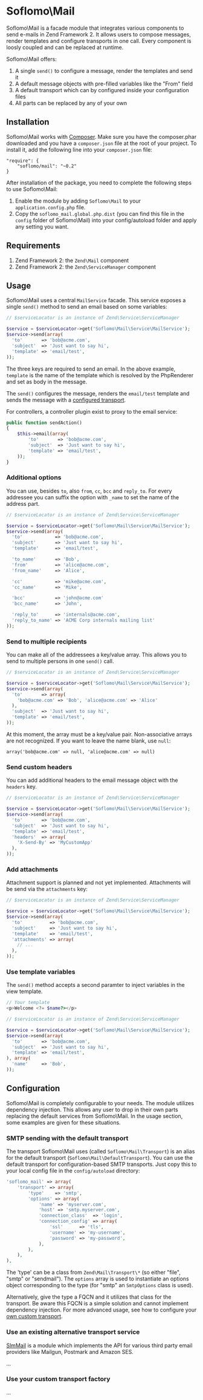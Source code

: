 Soflomo\Mail
============

Soflomo\Mail is a facade module that integrates various components to send
e-mails in Zend Framework 2. It allows users to compose messages, render
templates and configure transports in one call. Every component is loosly
coupled and can be replaced at runtime.

Soflomo\Mail offers:

 1. A single `send()` to configure a message, render the templates and send it
 2. A default message objects with pre-filled variables like the "From" field
 2. A default transport which can by configured inside your configuration files
 3. All parts can be replaced by any of your own

Installation
------------

Soflomo\Mail works with [Composer](https://getcomposer.org). Make sure you have
the composer.phar downloaded and you have a `composer.json` file at the root of
your project. To install it, add the following line into your `composer.json`
file:

```
"require": {
    "soflomo/mail": "~0.2"
}
```

After installation of the package, you need to complete the following steps to
use Soflomo\Mail:

 1. Enable the module by adding `Soflomo\Mail` to your `application.config.php`
 file.
 2. Copy the `soflomo_mail.global.php.dist` (you can find this file in the
 `config` folder of Soflomo\Mail) into your config/autoload folder and apply any
 setting you want.

Requirements
------------

 1. Zend Framework 2: the `Zend\Mail` component
 2. Zend Framework 2: the `Zend\ServiceManager` component

Usage
-----

Soflomo\Mail uses a central `MailService` facade. This service exposes a single
`send()` method to send an email based on some variables:

```php
// $serviceLocator is an instance of Zend\Service\ServiceManager

$service = $serviceLocator->get('Soflomo\Mail\Service\MailService');
$service->send(array(
  'to'       => 'bob@acme.com',
  'subject'  => 'Just want to say hi',
  'template' => 'email/test',
));
```

The three keys are required to send an email. In the above example, `template`
is the name of the template which is resolved by the PhpRenderer and set as body
in the message.

The `send()` configures the message, renders the `email/test` template and sends
the message with a [configured transport](#smtp-sending-with-the-default-transport).

For controllers, a controller plugin exist to proxy to the email service:

```php
public function sendAction()
{
    $this->email(array(
        'to'       => 'bob@acme.com',
        'subject'  => 'Just want to say hi',
        'template' => 'email/test',
    ));
}
```

### Additional options

You can use, besides `to`, also `from`, `cc`, `bcc` and `reply_to`. For every
addressee you can suffix the option with `_name` to set the name of the address
part.

```php
// $serviceLocator is an instance of Zend\Service\ServiceManager

$service = $serviceLocator->get('Soflomo\Mail\Service\MailService');
$service->send(array(
  'to'            => 'bob@acme.com',
  'subject'       => 'Just want to say hi',
  'template'      => 'email/test',

  'to_name'       => 'Bob',
  'from'          => 'alice@acme.com',
  'from_name'     => 'Alice',

  'cc'            => 'mike@acme.com',
  'cc_name'       => 'Mike',

  'bcc'           => 'john@acme.com'
  'bcc_name'      => 'John',

  'reply_to'      => 'internals@acme.com',
  'reply_to_name' => 'ACME Corp internals mailing list'
));
```

### Send to multiple recipients

You can make all of the addressees a key/value array. This allows you to send
to multiple persons in one `send()` call.

```php
// $serviceLocator is an instance of Zend\Service\ServiceManager

$service = $serviceLocator->get('Soflomo\Mail\Service\MailService');
$service->send(array(
  'to'       => array(
    'bob@acme.com' => 'Bob', 'alice@acme.com' => 'Alice'
  ),
  'subject'  => 'Just want to say hi',
  'template' => 'email/test',
));
```

At this moment, the array must be a key/value pair. Non-associative arrays are
not recognized. If you want to leave the name blank, use `null`:

    array('bob@acme.com' => null, 'alice@acme.com' => null)

### Send custom headers

You can add additional headers to the email message object with the `headers`
key.

```php
// $serviceLocator is an instance of Zend\Service\ServiceManager

$service = $serviceLocator->get('Soflomo\Mail\Service\MailService');
$service->send(array(
  'to'       => 'bob@acme.com',
  'subject'  => 'Just want to say hi',
  'template' => 'email/test',
  'headers'  => array(
    'X-Send-By' => 'MyCustomApp'
  ),
));
```

### Add attachments

Attachment support is planned and not yet implemented. Attachments will be send
via the `attachments` key:

```php
// $serviceLocator is an instance of Zend\Service\ServiceManager

$service = $serviceLocator->get('Soflomo\Mail\Service\MailService');
$service->send(array(
  'to'          => 'bob@acme.com',
  'subject'     => 'Just want to say hi',
  'template'    => 'email/test',
  'attachments' => array(
    // ...
  ),
));
```

### Use template variables

The `send()` method accepts a second paramter to inject variables in the view
template.

```php
// Your template
<p>Welcome <?= $name?></p>
```

```php
// $serviceLocator is an instance of Zend\Service\ServiceManager

$service = $serviceLocator->get('Soflomo\Mail\Service\MailService');
$service->send(array(
  'to'       => 'bob@acme.com',
  'subject'  => 'Just want to say hi',
  'template' => 'email/test',
), array(
  'name'     => 'Bob',
));
```

Configuration
-------------

Soflomo\Mail is completely configurable to your needs. The module utilizes
dependency injection. This allows any user to drop in their own parts replacing
the default services from Soflomo\Mail. In the usage section, some examples are
given for these situations.

### SMTP sending with the default transport

The transport Soflomo\Mail uses (called `Soflomo\Mail\Transport`) is an alias for
the default transport (`Soflomo\Mail\DefaultTransport`). You can use the default
transport for configuration-based SMTP transports. Just copy this to your local
config file in the `config/autoload` directory:

```php
'soflomo_mail' => array(
    'transport' => array(
        'type'    => 'smtp',
        'options' => array(
            'name' => 'myserver.com',
            'host' => 'smtp.myserver.com',
            'connection_class'  => 'login',
            'connection_config' => array(
                'ssl'      => 'tls',
                'username' => 'my-username',
                'password' => 'my-password',
            ),
        ),
    ),
),
```

The 'type' can be a class from `Zend\Mail\Transport\*` (so either "file", "smtp"
or "sendmail"). The `options` array is used to instantiate an options object
corresponding to the type (for "smtp" an `SmtpOptions` class is used).

Alternatively, give the type a FQCN and it utilizes that class for the transport.
Be aware this FQCN is a simple solution and cannot implement dependency injection.
For more advanced usage, see how to configure your
[own custom transport](#use-your-custom-transport-factory).

### Use an existing alternative transport service

[SlmMail](http://github.com/juriansluiman/SlmMail) is a module which implements
the API for various third party email providers like Mailgun, Postmark and
Amazon SES.

...

### Use your custom transport factory

...